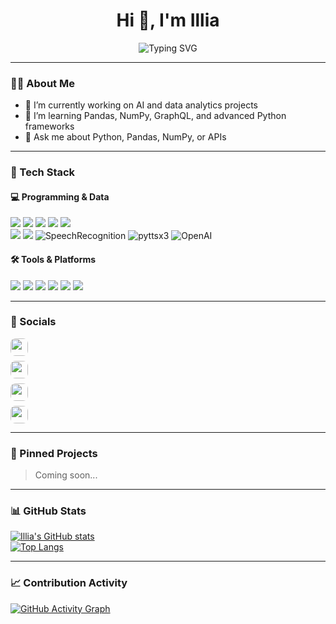 <h1 align="center">Hi 👋, I'm Illia</h1>
<p align="center">
  <img src="https://readme-typing-svg.herokuapp.com?font=Fira+Code&duration=3000&pause=1000&color=58A6FF&center=true&vCenter=true&width=600&lines=Python+developer+focused+on+data+analysis;Learning+GraphQL+%7C+NumPy+%7C+Pandas+%7C+Django" alt="Typing SVG" />
</p>

---

### 👨‍💻 About Me

- 🔭 I’m currently working on AI and data analytics projects  
- 🌱 I’m learning Pandas, NumPy, GraphQL, and advanced Python frameworks  
- 💬 Ask me about Python, Pandas, NumPy, or APIs  

---

### 🧠 Tech Stack

#### 💻 Programming & Data
<p>
  <img src="https://img.shields.io/badge/Python%20Basics-3670A0?style=for-the-badge&logo=python&logoColor=white"/>
  <img src="https://img.shields.io/badge/Pandas-150458?style=for-the-badge&logo=pandas&logoColor=white"/>
  <img src="https://img.shields.io/badge/Numpy-013243?style=for-the-badge&logo=numpy&logoColor=white"/>
  <img src="https://img.shields.io/badge/Django-092E20?style=for-the-badge&logo=django&logoColor=white"/>
  <img src="https://img.shields.io/badge/GraphQL-E10098?style=for-the-badge&logo=graphql&logoColor=white"/>
  <br>
  <img src="https://img.shields.io/badge/PySpark-FDEE21?style=for-the-badge&logo=apachespark&logoColor=black"/>
  <img src="https://img.shields.io/badge/AWS-232F3E?style=for-the-badge&logo=amazonaws&logoColor=white"/>
  <img src="https://img.shields.io/badge/SpeechRecognition-FF9800?style=for-the-badge&logo=google&logoColor=white" alt="SpeechRecognition"/>
  <img src="https://img.shields.io/badge/pyttsx3-4CAF50?style=for-the-badge&logo=python&logoColor=white" alt="pyttsx3"/>
  <img src="https://img.shields.io/badge/OpenAI-412991?style=for-the-badge&logo=openai&logoColor=white" alt="OpenAI"/>
</p>


#### 🛠️ Tools & Platforms
<p>
  <img src="https://img.shields.io/badge/Jupyter-F37626?style=for-the-badge&logo=jupyter&logoColor=white"/>
  <img src="https://img.shields.io/badge/Linux-FCC624?style=for-the-badge&logo=linux&logoColor=black"/>
  <img src="https://img.shields.io/badge/Bash-2E2E2E?style=for-the-badge&logo=gnubash&logoColor=white"/>
  <img src="https://img.shields.io/badge/WordPress-21759B?style=for-the-badge&logo=wordpress&logoColor=white"/>
  <img src="https://img.shields.io/badge/Blender-F5792A?style=for-the-badge&logo=blender&logoColor=white"/>
  <img src="https://img.shields.io/badge/Git-F05032?style=for-the-badge&logo=git&logoColor=white"/>
</p>

---

### 🔗 Socials

<div align="left">
  <a href="https://t.me/@Illianarizhniy" target="_blank" style="margin-bottom: 8px; display: inline-block;">
    <img src="https://img.shields.io/badge/Telegram-2CA5E0?style=flat&logo=telegram&logoColor=white" 
         style="border-radius: 8px; height: 28px;" />
  </a><br>

  <a href="https://instagram.com/your_username" target="_blank" style="margin-bottom: 8px; display: inline-block;">
    <img src="https://img.shields.io/badge/Instagram-E4405F?style=flat&logo=instagram&logoColor=white" 
         style="border-radius: 8px; height: 28px;" />
  </a><br>

  <a href="https://discord.com/users/1089283491428044862" target="_blank" style="margin-bottom: 8px; display: inline-block;">
    <img src="https://img.shields.io/badge/Discord-5865F2?style=flat&logo=discord&logoColor=white" 
     style="border-radius: 8px; height: 28px;" />
  </a><br>

  <a href="mailto:your_email@gmail.com" style="display: inline-block;">
    <img src="https://img.shields.io/badge/Email-D14836?style=flat&logo=gmail&logoColor=white" 
         style="border-radius: 8px; height: 28px;" />
  </a>
</div>



---

### 📌 Pinned Projects

> Coming soon...

---

### 📊 GitHub Stats

[![Illia's GitHub stats](https://github-readme-stats.vercel.app/api?username=IlliaNarigh&show_icons=true&theme=radical)](https://github.com/IlliaNarigh)  
[![Top Langs](https://github-readme-stats.vercel.app/api/top-langs/?username=IlliaNarigh&layout=compact&theme=radical)](https://github.com/IlliaNarigh)

---

### 📈 Contribution Activity

[![GitHub Activity Graph](https://github-readme-activity-graph.vercel.app/graph?username=IlliaNarigh&bg_color=1a1b27&color=58a6ff&line=58a6ff&point=ffffff&area=true&hide_border=true)](https://github.com/IlliaNarigh)

